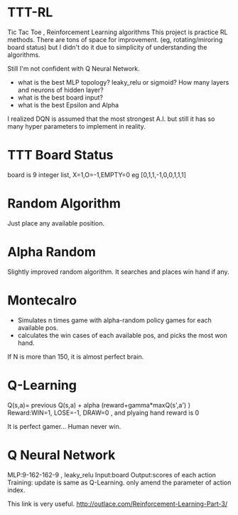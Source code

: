# TTT-RL
Tic Tac Toe , Reinforcement Learning algorithms 
This project is practice RL methods.
There are tons of space for improvement. (eg, rotating/miroring board status) but I didn't do it due to simplicity of understanding the algorithms.

Still I'm not confident with Q Neural Network.
- what is the best MLP topology? leaky_relu or sigmoid? How many layers and neurons of hidden layer?
- what is the best board input?
- what is the best Epsilon and Alpha

I realized DQN is assumed that the most strongest A.I. but still it has so many hyper parameters to implement in reality.


# TTT Board Status
board is 9 integer list, X=1,O=-1,EMPTY=0 eg [0,1,1,-1,0,0,1,1,1]

# Random Algorithm
Just place any available position.

# Alpha Random
Slightly improved random algorithm. It searches and places win hand if any.

# Montecalro
- Simulates n times game with alpha-random policy games for each available pos. 
- calculates the win cases of each available pos, and picks the most won hand.

If N is more than 150, it is almost perfect brain.

# Q-Learning
Q(s,a)= previous Q(s,a) + alpha (reward+gamma*maxQ(s',a') )
Reward:WIN=1, LOSE=-1, DRAW=0 , and plyaing hand reward is 0

It is perfect gamer... Human never win.

# Q Neural Network
MLP:9-162-162-9 , leaky_relu
Input:board
Output:scores of each action
Training: update is same as Q-Learning. only amend the parameter of action index.

This link is very useful.
http://outlace.com/Reinforcement-Learning-Part-3/
